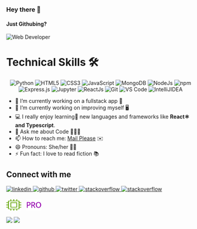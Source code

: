 ### Hey there 👋
#### Just Githubing?
![Web Developer](https://drive.google.com/uc?export=view&id=1q0nRwy1aTxZDwcQVUn5h2XTF1Nu5kkmK)



<h1>Technical Skills 🛠</h1>

<p align="center"> 
 <img alt="Python" src="https://img.shields.io/badge/python-%2314354C.svg?style=for-the-badge&logo=python&logoColor=white"/>
 <img alt="HTML5" src="https://img.shields.io/badge/html5-%23E34F26.svg?&style=for-the-badge&logo=html5&logoColor=white" />
 <img alt="CSS3" src="https://img.shields.io/badge/css3-%231572B6.svg?&style=for-the-badge&logo=css3&logoColor=white" />
 <img alt="JavaScript" src="https://img.shields.io/badge/javascript-%23323330.svg?&style=for-the-badge&logo=javascript&logoColor=%23F7DF1E" />
 <img alt="MongoDB" src="https://img.shields.io/badge/MongoDB-lightgreen?style=for-the-badge&logo=mongodb&logoColor=4EA94B" />
 <img alt="NodeJs" src="https://img.shields.io/badge/Node.js-339933?style=for-the-badge&logo=nodedotjs&logoColor=white" />
    <img alt="npm" src="https://img.shields.io/badge/npm-CB3837?style=for-the-badge&logo=npm&logoColor=white" />
    <img alt="Express.js" src="https://img.shields.io/badge/Express.js-000000?style=for-the-badge&logo=express&logoColor=white" />
    <img alt="Jupyter" src="https://img.shields.io/badge/Jupyter-F37626.svg?&style=for-the-badge&logo=Jupyter&logoColor=white" />
    <img alt="ReactJs" src="https://img.shields.io/badge/React-20232A?style=for-the-badge&logo=react&logoColor=61DAFB" />
    <img alt="Git" src="https://img.shields.io/badge/Git-F05032?style=for-the-badge&logo=git&logoColor=white" />
    <img alt="VS Code" src="https://img.shields.io/badge/Visual_Studio_Code-0078D4?style=for-the-badge&logo=visual%20studio%20code&logoColor=white" />
    <img alt="IntelliJIDEA" src="https://img.shields.io/badge/IntelliJIDEA-000000.svg?style=for-the-badge&logo=intellij-idea&logoColor=white" />
</p>

- 🔭 I’m currently working on a fullstack app 🤔
- 🌱 I’m currently working on improving myself 🖥
- 💻 I really enjoy learning🚀 new languages and frameworks like **React⚛ and Typescript**.<br/>
- 💬 Ask me about Code 👩🏻‍💻
- 📫 How to reach me: <a href="malyabansalper@gmail.com">Mail Please</a> ✉️
- 😄 Pronouns: She/her 👧🏼
- ⚡ Fun fact: I love to read fiction 📚


## Connect with me
<div align="centre">
<a href="https://www.linkedin.com/in/bansalmalya53/" target="_blank">
<img src=https://img.shields.io/badge/linkedin-%231E77B5.svg?&style=for-the-badge&logo=linkedin&logoColor=white alt=linkedin style="margin-bottom: 5px;" />
</a>
<a href="https://github.com/malyabansalper" target="_blank">
<img src=https://img.shields.io/badge/github-%2324292e.svg?&style=for-the-badge&logo=github&logoColor=white alt=github style="margin-bottom: 5px;" />
</a>
<a href="https://twitter.com/BansalMalya" target="_blank">
<img src=https://img.shields.io/badge/twitter-%2300acee.svg?&style=for-the-badge&logo=twitter&logoColor=white alt=twitter style="margin-bottom: 5px;" />
</a>
 <a href="https://stackoverflow.com/users/14226308/malya-bansal" target="_blank">
<img src=https://img.shields.io/badge/stackoverflow-%23F28032.svg?&style=for-the-badge&logo=stackoverflow&logoColor=white alt=stackoverflow style="margin-bottom: 5px;" />
</a>
 <a href="https://dev.to/malyabansal53" target="_blank">
  <img src=https://cdn.jsdelivr.net/npm/simple-icons@3.0.1/icons/dev-dot-to.svg?&style=for-the-badge&logo=stackoverflow&logoColor=white alt=stackoverflow style=" margin-bottom:5px; height:25px" />
 </a>



 
 
<a href='https://docs.github.com/en/developers'><img src='https://raw.githubusercontent.com/acervenky/animated-github-badges/master/assets/devbadge.gif' width='40' height='30'></a> <a href='https://github.com/pricing'><img src='https://raw.githubusercontent.com/acervenky/animated-github-badges/master/assets/pro.gif' width='40' height='30'></a> 

<div align="centre">
<img src="https://github-readme-stats.vercel.app/api/top-langs/?username=malyabansalper&layout=compact"></img>
<img src="https://github-readme-stats.vercel.app/api?username=malyabansalper&show_icons=true"></img>
</div>

<!-- <div align="center">
<img src="https://github.com/kothariji/kothariji/blob/master/github-user-contribution.svg"></img>
</div> -->
